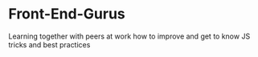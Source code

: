 # Front-End-Gurus
Learning together with peers at work how to improve and get to know JS tricks and best practices
